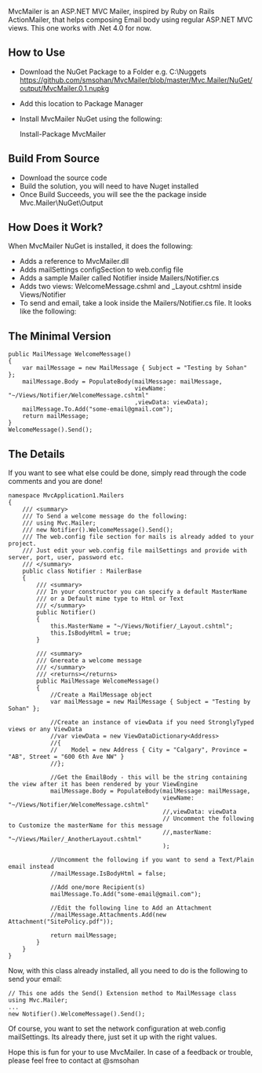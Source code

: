 MvcMailer is an ASP.NET MVC Mailer, inspired by Ruby on Rails ActionMailer, that helps composing Email
body using regular ASP.NET MVC views. This one works with .Net 4.0 for now.


How to Use
----------------
* Download the NuGet Package to a Folder e.g. C:\\Nuggets 
	https://github.com/smsohan/MvcMailer/blob/master/Mvc.Mailer/NuGet/output/MvcMailer.0.1.nupkg
* Add this location to Package Manager
* Install MvcMailer NuGet using the following:

	Install-Package MvcMailer
	

Build From Source
-------------------	
* Download the source code
* Build the solution, you will need to have Nuget installed
* Once Build Succeeds, you will see the the package inside Mvc.Mailer\NuGet\Output 


How Does it Work?
-------------------
When MvcMailer NuGet is installed, it does the following:

* Adds a reference to MvcMailer.dll
* Adds mailSettings configSection to web.config file
* Adds a sample Mailer called Notifier inside Mailers/Notifier.cs
* Adds two views: WelcomeMessage.cshml and _Layout.cshtml inside Views/Notifier
* To send and email, take a look inside the Mailers/Notifier.cs file. It looks like the following:

The Minimal Version
--------------------------------
	public MailMessage WelcomeMessage()
	{
		var mailMessage = new MailMessage { Subject = "Testing by Sohan" };
		mailMessage.Body = PopulateBody(mailMessage: mailMessage, 
										viewName: "~/Views/Notifier/WelcomeMessage.cshtml" 
										,viewData: viewData);
		mailMessage.To.Add("some-email@gmail.com");
		return mailMessage;
	}
	WelcomeMessage().Send();
	
	
The Details
------------
If you want to see what else could be done, simply read through the code comments and you are done!
	
	namespace MvcApplication1.Mailers
	{
		/// <summary>
		/// To Send a welcome message do the following:
		/// using Mvc.Mailer;
		/// new Notifier().WelcomeMessage().Send();
		/// The web.config file section for mails is already added to your project.
		/// Just edit your web.config file mailSettings and provide with server, port, user, password etc.
		/// </summary>
		public class Notifier : MailerBase
		{
			/// <summary>
			/// In your constructor you can specify a default MasterName
			/// or a Default mime type to Html or Text
			/// </summary>
			public Notifier()
			{
				this.MasterName = "~/Views/Notifier/_Layout.cshtml";
				this.IsBodyHtml = true;
			}

			/// <summary>
			/// Gnereate a welcome message
			/// </summary>
			/// <returns></returns>
			public MailMessage WelcomeMessage()
			{
				//Create a MailMessage object
				var mailMessage = new MailMessage { Subject = "Testing by Sohan" };

				//Create an instance of viewData if you need StronglyTyped views or any ViewData
				//var viewData = new ViewDataDictionary<Address>
				//{
				//    Model = new Address { City = "Calgary", Province = "AB", Street = "600 6th Ave NW" }
				//};
				
				//Get the EmailBody - this will be the string containing the view after it has been rendered by your ViewEngine
				mailMessage.Body = PopulateBody(mailMessage: mailMessage, 
												viewName: "~/Views/Notifier/WelcomeMessage.cshtml" 
												//,viewData: viewData
												// Uncomment the following to Customize the masterName for this message
												//,masterName: "~/Views/Mailer/_AnotherLayout.cshtml"
												);
				
				//Uncomment the following if you want to send a Text/Plain email instead
				//mailMessage.IsBodyHtml = false;

				//Add one/more Recipient(s)
				mailMessage.To.Add("some-email@gmail.com");

				//Edit the following line to Add an Attachment
				//mailMessage.Attachments.Add(new Attachment("SitePolicy.pdf"));
				
				return mailMessage;
			}
		}
	}
	
	
Now, with this class already installed, all you need to do is the following to send your email:

	// This one adds the Send() Extension method to MailMessage class
	using Mvc.Mailer;
	...
	new Notifier().WelcomeMessage().Send();
	
Of course, you want to set the network configuration at web.config mailSettings. Its already there, just set
it up with the right values.

Hope this is fun for your to use MvcMailer. In case of a feedback or trouble, please feel free to contact at @smsohan